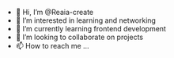 - 👋 Hi, I’m @Reaia-create
- 👀 I’m interested in learning and networking
- 🌱 I’m currently learning frontend development
- 💞️ I’m looking to collaborate on projects
- 📫 How to reach me ...

<!---
Reaia-create/Reaia-create is a ✨ special ✨ repository because its `README.md` (this file) appears on your GitHub profile.
You can click the Preview link to take a look at your changes.
--->
